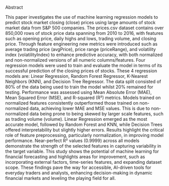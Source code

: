 Abstract

This paper investigates the use of machine learning regression models to predict stock market closing (close) prices using large amounts of stock market data from S&P 500 companies. The prices.csv dataset contains over 850,000 rows of stock price data spanning from 2010 to 2016, with features such as opening price, daily highs and lows, trading volume, and closing price. Through feature engineering new metrics were introduced such as average trading price (avgPrice), price range (priceRange), and volatility index (volatilityIndex) to enhance predictive accuracy, with both normalized and non-normalized versions of all numeric columns/features.
	Four regression models were used to train and evaluate the model in terms of its successful prediction of the closing prices of stocks. These 4 regression models are: Linear Regression, Random Forest Regressor, K-Nearest Neighbors (KNN), and Decision Tree Regressor. The data split consisted of 80% of the data being used to train the model whilst 20% remained for testing. Performance was assessed using Mean Absolute Error (MAE), Mean Squared Error (MSE), and R-squared (R²) metrics. Models trained on normalized features consistently outperformed those trained on non-normalized data, achieving lower MAE and MSE values. This is due to non-normalized data being prone to being skewed by larger scale features, such as trading volume (volume). Linear Regression emerged as the most accurate model, followed by Random Forest and KNN, while Decision Trees offered interpretability but slightly higher errors.
	Results highlight the critical role of feature preprocessing, particularly normalization, in improving model performance. Near-perfect R² values (0.9999) across all models demonstrate the strength of the selected features in capturing variability in the target variable. This study shows the potential of machine learning for financial forecasting and highlights areas for improvement, such as incorporating external factors, time-series features, and expanding dataset scope. These findings pave the way for accessible, AI-driven tools for everyday traders and analysts, enhancing decision-making in dynamic financial markets and leveling the playing field for all.
